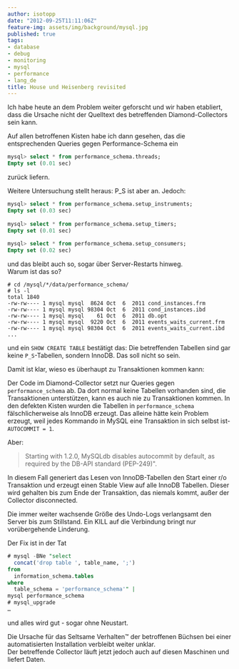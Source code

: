 ```yaml
---
author: isotopp
date: "2012-09-25T11:11:06Z"
feature-img: assets/img/background/mysql.jpg
published: true
tags:
- database
- debug
- monitoring
- mysql
- performance
- lang_de
title: House und Heisenberg revisited
---
```


Ich habe heute an dem Problem weiter geforscht und wir haben etabliert, 
dass die Ursache nicht der Quelltext des betreffenden Diamond-Collectors sein kann.

Auf allen betroffenen Kisten habe ich dann gesehen, 
das die entsprechenden Queries gegen Performance-Schema ein

```sql
mysql> select * from performance_schema.threads;
Empty set (0.01 sec)
```

zurück liefern. 

Weitere Untersuchung stellt heraus: P_S ist aber an. 
Jedoch:

```sql
mysql> select * from performance_schema.setup_instruments;
Empty set (0.03 sec)
 
mysql> select * from performance_schema.setup_timers;
Empty set (0.01 sec)
 
mysql> select * from performance_schema.setup_consumers;
Empty set (0.02 sec)
```

und das bleibt auch so, sogar über Server-Restarts hinweg.  
Warum ist das so?

```console
# cd /mysql/*/data/performance_schema/
# ls -l
total 1840
-rw-rw---- 1 mysql mysql  8624 Oct  6  2011 cond_instances.frm
-rw-rw---- 1 mysql mysql 98304 Oct  6  2011 cond_instances.ibd
-rw-rw---- 1 mysql mysql    61 Oct  6  2011 db.opt
-rw-rw---- 1 mysql mysql  9220 Oct  6  2011 events_waits_current.frm
-rw-rw---- 1 mysql mysql 98304 Oct  6  2011 events_waits_current.ibd
...
```

und ein `SHOW CREATE TABLE` bestätigt das:
Die betreffenden Tabellen sind gar keine `P_S`-Tabellen, sondern InnoDB.
Das soll nicht so sein.

Damit ist klar, wieso es überhaupt zu Transaktionen kommen kann:

Der Code im Diamond-Collector setzt nur Queries gegen `performance_schema` ab. 
Da dort normal keine Tabellen vorhanden sind, die Transaktionen unterstützen, kann es auch nie zu Transaktionen kommen.
In den defekten Kisten wurden die Tabellen in `performance_schema` fälschlicherweise als InnoDB erzeugt.
Das alleine hätte kein Problem erzeugt,
weil jedes Kommando in MySQL eine Transaktion in sich selbst ist- `AUTOCOMMIT = 1`.

Aber:

> Starting with 1.2.0, MySQLdb disables autocommit by default, as required
> by the DB-API standard (PEP-249)".

In diesem Fall generiert das Lesen von InnoDB-Tabellen den Start einer r/o Transaktion 
und erzeugt einen Stable View auf alle InnoDB Tabellen.
Dieser wird gehalten bis zum Ende der Transaktion, das niemals kommt, außer der Collector disconnected.

Die immer weiter wachsende Größe des Undo-Logs verlangsamt den Server bis zum Stillstand.
Ein KILL auf die Verbindung bringt nur vorübergehende Linderung.

Der Fix ist in der Tat

```sql
# mysql -BNe "select 
  concat('drop table ', table_name, ';') 
from 
  information_schema.tables 
where 
  table_schema = 'performance_schema'" | 
mysql performance_schema
# mysql_upgrade
…
```

und alles wird gut - sogar ohne Neustart.

Die Ursache für das Seltsame Verhalten™ der betroffenen Büchsen
bei einer automatisierten Installation verbleibt weiter unklar.  
Der betreffende Collector läuft jetzt jedoch auch auf diesen Maschinen und liefert Daten.

